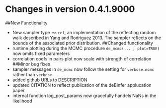 # Changes in version 0.4.1.9000
##New Functionality
* New sampler type `rw-ref`, an implementation of the reflecting random walk described in Yang and Rodriguez 2013. The sampler reflects on the bounds of the associated prior distribution.
##Changed functionality
* runtime plotting during the MCMC procedure `de_mcmc(... , plot=TRUE)` now omits fixed parameters
* correlation coefs in pairs plot now scale with strength of correlation 
##Minor bug fixes
* sampler messages in `de_mcmc` now follow the setting for `verbose.mcmc` rather than `verbose`
* added github URLs to DESCRIPTION
* updated CITATION to reflect publication of the deBInfer applucation paper
* internal function log_post_params now gracefully handels NaNs in the likelihood 
